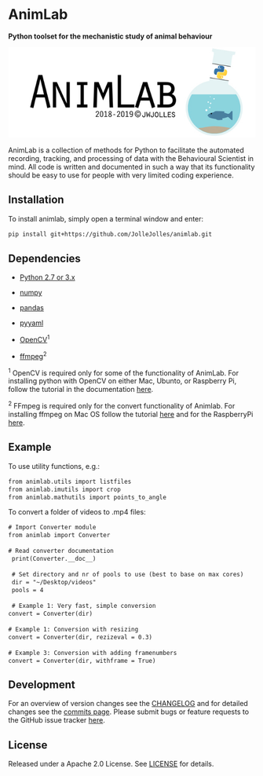 # AnimLab
**Python toolset for the mechanistic study of animal behaviour**

![logo](https://github.com/JolleJolles/animlab/blob/master/animlab-logo.jpg)

AnimLab is a collection of methods for Python to facilitate the automated recording, tracking, and processing of data with the Behavioural Scientist in mind. All code is written and documented in such a way that its functionality should be easy to use for people with very limited coding experience.

Installation
------------

To install animlab, simply open a terminal window and enter:
```bash
pip install git+https://github.com/JolleJolles/animlab.git
```

Dependencies
------------

- [Python 2.7 or 3.x](http://www.python.org)

- [numpy](http://www.numpy.org)

- [pandas](https://pandas.pydata.org)

- [pyyaml](https://pyyaml.org)

- [OpenCV](http://opencv.org)<sup>1</sup>

- [ffmpeg](http://ffmpeg.org)<sup>2</sup>

<sup>1</sup> OpenCV is required only for some of the functionality of AnimLab. For installing python with OpenCV on either Mac, Ubunto, or Raspberry Pi, follow the tutorial in the documentation [here](https://github.com/JolleJolles/animlab/tree/master/docs/install-opencv.md).

<sup>2</sup> FFmpeg is required only for the convert functionality of Animlab. For installing ffmpeg on Mac OS follow the tutorial [here](https://github.com/JolleJolles/animlab/blob/master/docs/install-ffmpeg-for-mac.md) and for the RaspberryPi [here](https://github.com/JolleJolles/animlab/blob/master/docs/install-ffmpeg-with-h264.md).

Example
--------
To use utility functions, e.g.:

    from animlab.utils import listfiles
    from animlab.imutils import crop
    from animlab.mathutils import points_to_angle

To convert a folder of videos to .mp4 files:

    # Import Converter module
    from animlab import Converter

    # Read converter documentation
	 print(Converter.__doc__)

	 # Set directory and nr of pools to use (best to base on max cores)
	 dir = "~/Desktop/videos"
	 pools = 4

	 # Example 1: Very fast, simple conversion
    convert = Converter(dir)

    # Example 1: Conversion with resizing
    convert = Converter(dir, rezizeval = 0.3)

    # Example 3: Conversion with adding framenumbers
    convert = Converter(dir, withframe = True)

Development
--------
For an overview of version changes see the [CHANGELOG](https://github.com/JolleJolles/animlab/blob/master/CHANGELOG) and for detailed changes see the [commits page](https://github.com/JolleJolles/animlab/commits/). Please submit bugs or feature requests to the GitHub issue tracker [here](https://github.com/JolleJolles/animlab/issues).

License
--------
Released under a Apache 2.0 License. See [LICENSE](https://github.com/JolleJolles/animlab/blob/master/LICENSE) for details.
